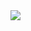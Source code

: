 <picture>
<source 
  srcset="https://github-readme-stats.vercel.app/api?username=Assume-Zhan&show_icons=true&theme=dark"
  media="(prefers-color-scheme: dark)"
/>
<source
  srcset="https://github-readme-stats.vercel.app/api?username=Assume-Zhan&show_icons=true"
  media="(prefers-color-scheme: light), (prefers-color-scheme: no-preference)"
/>
<img src="https://github-readme-stats.vercel.app/api?username=Assume-Zhan&show_icons=true" />
</picture>
